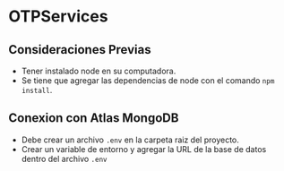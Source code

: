 # OTPServices
## Consideraciones Previas
* Tener instalado node en su computadora.
* Se tiene que agregar las dependencias de node con el comando `npm install`.
## Conexion con Atlas MongoDB
* Debe crear un archivo `.env` en la carpeta raiz del proyecto.
* Crear un variable de entorno y agregar la URL de la base de datos dentro del archivo `.env`
